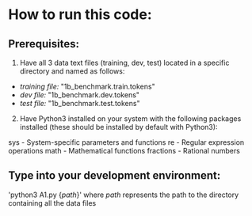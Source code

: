 # How to run this code:

## Prerequisites:
1. Have all 3 data text files (training, dev, test) located in a specific directory and named as follows:
- *training file:* "1b_benchmark.train.tokens"
- *dev file:* "1b_benchmark.dev.tokens"
- *test file:* "1b_benchmark.test.tokens"

2. Have Python3 installed on your system with the following packages installed (these should be installed by default with Python3):

sys - System-specific parameters and functions
re - Regular expression operations
math - Mathematical functions
fractions - Rational numbers

## Type into your development environment:
'python3 A1.py {*path*}' where *path* represents the path to the directory containing all the data files
